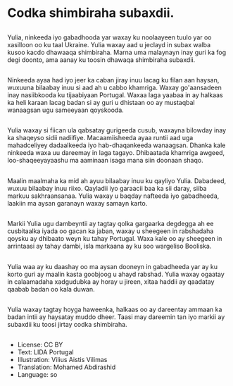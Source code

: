 # Codka shimbiraha subaxdii.

##
Yulia, ninkeeda iyo gabadhooda yar waxay ku noolaayeen tuulo yar oo xasilloon oo ku taal Ukraine. Yulia waxay aad u jeclayd in subax walba kusoo kacdo dhawaaqa shimbiraha. Marna uma malaynayn inay guri ka fog degi doonto, ama aanay ku toosin dhawaqa shimbiraha subaxdii.

##
Ninkeeda ayaa had iyo jeer ka caban jiray inuu lacag ku filan aan haysan, wuxuuna bilaabay inuu si aad ah u cabbo khamriga. Waxay go'aansadeen inay nasiibkooda ku tijaabiyaan Portugal. Waxaa laga yaabaa in ay halkaas ka heli karaan lacag badan si ay guri u dhistaan ​​oo ay mustaqbal wanaagsan ugu sameeyaan qoyskooda.

##
Yulia waxay si fiican ula qabsatay gurigeeda cusub, waxayna bilowday inay ka shaqeyso sidii nadiifiye. Macaamiisheeda ayaa runtii aad uga mahadceliyey dadaalkeeda iyo hab-dhaqankeeda wanaagsan. Dhanka kale ninkeeda waxa uu dareemay in laga tagayo. Dhibaatada khamriga awgeed, loo-shaqeeyayaashu ma aaminaan isaga mana siin doonaan shaqo.

##
Maalin maalmaha ka mid ah ayuu bilaabay inuu ku qayliyo Yulia. Dabadeed, wuxuu bilaabay inuu riixo. Qayladii iyo garaacii baa ka sii daray, siiba markuu sakhraansanaa. Yulia waxay u baqday nafteeda iyo gabadheeda, laakiin ma aysan garanayn waxay samayn karto.

##
Markii Yulia ugu dambeyntii ay tagtay qolka gargaarka degdegga ah ee cusbitaalka iyada oo gacan ka jaban, waxay u sheegeen in rabshadaha qoysku ay dhibaato weyn ku tahay Portugal. Waxa kale oo ay sheegeen in arrintaasi ay tahay dambi, isla markaana ay ku soo wargeliso Booliska.

##
Yulia waa ay ku daashay oo ma aysan dooneyn in gabadheeda yar ay ku korto guri ay maalin kasta goobjoog u ahayd rabshad. Yulia waxay ogaatay in calaamadaha xadgudubka ay horay u jireen, xitaa haddii ay qaadatay qaabab badan oo kala duwan.

##
Yulia waxay tagtay hoyga haweenka, halkaas oo ay dareentay ammaan ka badan intii ay haysatay muddo dheer. Taasi may dareemin tan iyo markii ay subaxdii ku toosi jirtay codka shimbiraha.

##
* License: CC BY
* Text: LIDA Portugal
* Illustration: Vilius Aistis Vilimas
* Translation: Mohamed Abdirashid
* Language: so
